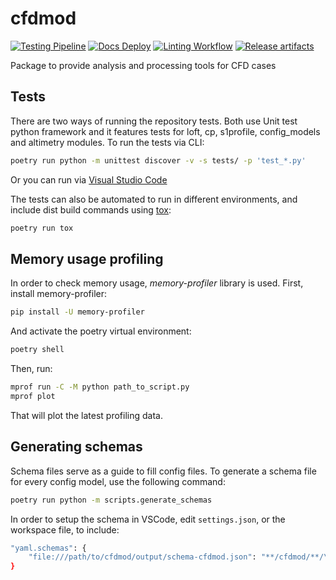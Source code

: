 # cfdmod

[![Testing Pipeline](https://github.com/AeroSim-CFD/cfdmod/actions/workflows/testing.yaml/badge.svg)](https://github.com/AeroSim-CFD/cfdmod/actions/workflows/testing.yaml)
[![Docs Deploy](https://github.com/AeroSim-CFD/cfdmod/actions/workflows/pages/pages-build-deployment/badge.svg)](https://github.com/AeroSim-CFD/cfdmod/actions/workflows/pages/pages-build-deployment)
[![Linting Workflow](https://github.com/AeroSim-CFD/cfdmod/actions/workflows/linting.yaml/badge.svg)](https://github.com/AeroSim-CFD/cfdmod/actions/workflows/linting.yaml)
[![Release artifacts](https://github.com/AeroSim-CFD/cfdmod/actions/workflows/build_and_deploy_artifacts.yaml/badge.svg)](https://github.com/AeroSim-CFD/cfdmod/actions/workflows/build_and_deploy_artifacts.yaml)

Package to provide analysis and processing tools for CFD cases

## Tests

There are two ways of running the repository tests. Both use Unit test python framework and it features tests for loft, cp, s1profile, config_models and altimetry modules. To run the tests via CLI:

```bash
poetry run python -m unittest discover -v -s tests/ -p 'test_*.py'
```

Or you can run via <a href="https://code.visualstudio.com/docs/python/testing" target="_blank">Visual Studio Code</a>

The tests can also be automated to run in different environments, and include dist build commands using <a href="https://tox.wiki/en/stable/" target="_blank">tox</a>:

```bash
poetry run tox
```

## Memory usage profiling

In order to check memory usage, _memory-profiler_ library is used.
First, install memory-profiler:

```bash
pip install -U memory-profiler
```

And activate the poetry virtual environment:

```bash
poetry shell
```

Then, run:

```bash
mprof run -C -M python path_to_script.py
mprof plot
```

That will plot the latest profiling data.

## Generating schemas

Schema files serve as a guide to fill config files.
To generate a schema file for every config model, use the following command:

```bash
poetry run python -m scripts.generate_schemas
```

In order to setup the schema in VSCode, edit `settings.json`, or the workspace file, to include:

```bash
"yaml.schemas": {
    "file:///path/to/cfdmod/output/schema-cfdmod.json": "**/cfdmod/**/\*.yaml"
}
```
